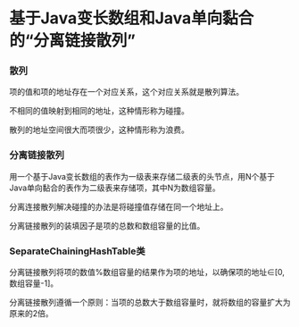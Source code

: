 # 基于Java变长数组和Java单向黏合的“分离链接散列”

### 散列

项的值和项的地址存在一个对应关系，这个对应关系就是散列算法。

不相同的值映射到相同的地址，这种情形称为碰撞。

散列的地址空间很大而项很少，这种情形称为浪费。

### 分离链接散列

用一个基于Java变长数组的表作为一级表来存储二级表的头节点，用N个基于Java单向黏合的表作为二级表来存储项，其中N为数组容量。

分离连接散列解决碰撞的办法是将碰撞值存储在同一个地址上。

分离链接散列的装填因子是项的总数和数组容量的比值。

### SeparateChainingHashTable类

分离链接散列将项的数值%数组容量的结果作为项的地址，以确保项的地址∈\[0, 数组容量-1\]。

分离链接散列遵循一个原则：当项的总数大于数组容量时，就将数组的容量扩大为原来的2倍。
